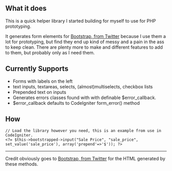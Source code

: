 ## What it does

This is a quick helper library I started building for myself to use for PHP prototyping.

It generates form elements for [Bootstrap, from Twitter](http://twitter.github.com/bootstrap/) because I use them a lot for prototyping, but find they end up kind of messy and a pain in the ass to keep clean. There are plenty more to make and different features to add to them, but probably only as I need them.

## Currently Supports

+ Forms with labels on the left
+ text inputs, textareas, selects, (almost)multiselects, checkbox lists
+ Prepended text on inputs
+ Generates errors classes found with with definable $error_callback.
+ $error_callback defaults to CodeIgniter form_error() method

## How
	// Load the library however you need, this is an example from use in CodeIgniter.
	<?= $this->bootstrapped->input("Sale Price", "sale_price", set_value('sale_price'), array('prepend'=>'$')); ?>
	
	
--------
Credit obviously goes to [Bootstrap, from Twitter](http://twitter.github.com/bootstrap/) for the HTML generated by these methods.